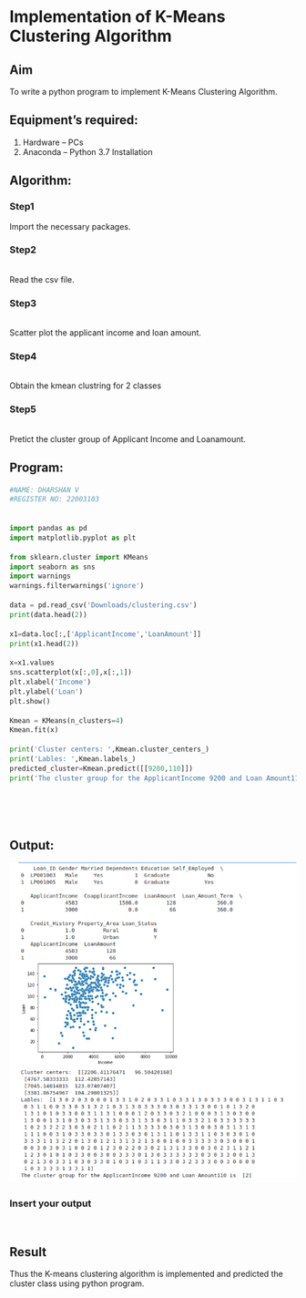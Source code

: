 # Implementation of K-Means Clustering Algorithm
## Aim
To write a python program to implement K-Means Clustering Algorithm.
## Equipment’s required:
1.	Hardware – PCs
2.	Anaconda – Python 3.7 Installation

## Algorithm:

### Step1
Import the necessary packages.

### Step2
<br>Read the csv file.

### Step3
<br>Scatter plot the applicant income and loan amount.

### Step4
<br>Obtain the kmean clustring for 2 classes

### Step5
<br>Pretict the cluster group of Applicant Income and Loanamount.

## Program:
```python
#NAME: DHARSHAN V
#REGISTER NO: 22003103


import pandas as pd
import matplotlib.pyplot as plt

from sklearn.cluster import KMeans
import seaborn as sns
import warnings
warnings.filterwarnings('ignore')

data = pd.read_csv('Downloads/clustering.csv')
print(data.head(2))

x1=data.loc[:,['ApplicantIncome','LoanAmount']]
print(x1.head(2))

x=x1.values
sns.scatterplot(x[:,0],x[:,1])
plt.xlabel('Income')
plt.ylabel('Loan')
plt.show()

Kmean = KMeans(n_clusters=4)
Kmean.fit(x)

print('Cluster centers: ',Kmean.cluster_centers_)
print('Lables: ',Kmean.labels_)
predicted_cluster=Kmean.predict([[9200,110]])
print('The cluster group for the ApplicantIncome 9200 and Loan Amount110 is ',predicted_cluster)






```
## Output:

![output](/clusteringCSV.png)

### Insert your output

<br>

## Result
Thus the K-means clustering algorithm is implemented and predicted the cluster class using python program.